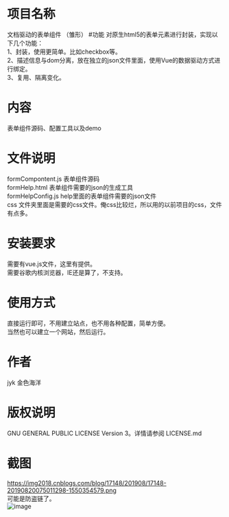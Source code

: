 # 项目名称
文档驱动的表单组件 （雏形）
#功能
对原生html5的表单元素进行封装，实现以下几个功能：  
1、封装，使用更简单。比如checkbox等。  
2、描述信息与dom分离，放在独立的json文件里面，使用Vue的数据驱动方式进行绑定。  
3、复用、隔离变化。  

# 内容
表单组件源码、配置工具以及demo
# 文件说明
 formCompontent.js 表单组件源码  
 formHelp.html 表单组件需要的json的生成工具  
 formHelpConfig.js help里面的表单组件需要的json文件  
 css 文件夹里面是需要的css文件。俺css比较烂，所以用的以前项目的css，文件有点多。  
# 安装要求
需要有vue.js文件，这里有提供。  
需要谷歌内核浏览器，IE还是算了，不支持。  
# 使用方式
直接运行即可，不用建立站点，也不用各种配置，简单方便。  
当然也可以建立一个网站，然后运行。  
# 作者
jyk 金色海洋
# 版权说明
GNU GENERAL PUBLIC LICENSE Version 3。详情请参阅 LICENSE.md

# 截图
https://img2018.cnblogs.com/blog/17148/201908/17148-20190820075011298-1550354579.png   
可能是防盗链了。  
![image](https://img2018.cnblogs.com/blog/17148/201908/17148-20190820075011298-1550354579.png)


